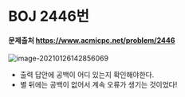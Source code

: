 # BOJ 2446번

#### 문제출처 https://www.acmicpc.net/problem/2446 



![image-20210126142856069](README.assets/image-20210126142856069.png)

- 출력 답안에 공백이 어디 있는지 확인해야한다. 
- 별 뒤에는 공백이 없어서 계속 오류가 생기는 것이었다!